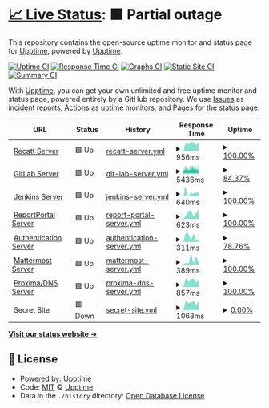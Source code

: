 # [📈 Live Status](https://stamateas.github.io): <!--live status--> **🟧 Partial outage**

This repository contains the open-source uptime monitor and status page for [Upptime](https://upptime.js.org), powered by [Upptime](https://github.com/upptime/upptime).

[![Uptime CI](https://github.com/stamateas/stamateas/upptime/workflows/Uptime%20CI/badge.svg)](https://github.com/stamateas/upptime/actions?query=workflow%3A%22Uptime+CI%22)
[![Response Time CI](https://github.com/stamateas/stamateas/upptime/workflows/Response%20Time%20CI/badge.svg)](https://github.com/stamateas/upptime/actions?query=workflow%3A%22Response+Time+CI%22)
[![Graphs CI](https://github.com/stamateas/stamateas/upptime/workflows/Graphs%20CI/badge.svg)](https://github.com/stamateas/upptime/actions?query=workflow%3A%22Graphs+CI%22)
[![Static Site CI](https://github.com/stamateas/stamateas/upptime/workflows/Static%20Site%20CI/badge.svg)](https://github.com/stamateas/upptime/actions?query=workflow%3A%22Static+Site+CI%22)
[![Summary CI](https://github.com/stamateas/stamateas/upptime/workflows/Summary%20CI/badge.svg)](https://github.com/stamateas/upptime/actions?query=workflow%3A%22Summary+CI%22)

With [Upptime](https://upptime.js.org), you can get your own unlimited and free uptime monitor and status page, powered entirely by a GitHub repository. We use [Issues](https://github.com/upptime/upptime/issues) as incident reports, [Actions](https://github.com/stamateas/upptime/actions) as uptime monitors, and [Pages](https://stamateas.github.io) for the status page.

<!--start: status pages-->
<!-- This summary is generated by Upptime (https://github.com/upptime/upptime) -->
<!-- Do not edit this manually, your changes will be overwritten -->
<!-- prettier-ignore -->
| URL | Status | History | Response Time | Uptime |
| --- | ------ | ------- | ------------- | ------ |
| <img alt="" src="https://favicons.githubusercontent.com/recatt.its-telekom.eu" height="13"> [Recatt Server](https://recatt.its-telekom.eu) | 🟩 Up | [recatt-server.yml](https://github.com/stamateas/upptime/commits/HEAD/history/recatt-server.yml) | <details><summary><img alt="Response time graph" src="./graphs/recatt-server/response-time-week.png" height="20"> 956ms</summary><br><a href="https://status.its-telekom.eu/history/recatt-server"><img alt="Response time 1037" src="https://img.shields.io/endpoint?url=https%3A%2F%2Fraw.githubusercontent.com%2Fstamateas%2Fupptime%2FHEAD%2Fapi%2Frecatt-server%2Fresponse-time.json"></a><br><a href="https://status.its-telekom.eu/history/recatt-server"><img alt="24-hour response time 1070" src="https://img.shields.io/endpoint?url=https%3A%2F%2Fraw.githubusercontent.com%2Fstamateas%2Fupptime%2FHEAD%2Fapi%2Frecatt-server%2Fresponse-time-day.json"></a><br><a href="https://status.its-telekom.eu/history/recatt-server"><img alt="7-day response time 956" src="https://img.shields.io/endpoint?url=https%3A%2F%2Fraw.githubusercontent.com%2Fstamateas%2Fupptime%2FHEAD%2Fapi%2Frecatt-server%2Fresponse-time-week.json"></a><br><a href="https://status.its-telekom.eu/history/recatt-server"><img alt="30-day response time 959" src="https://img.shields.io/endpoint?url=https%3A%2F%2Fraw.githubusercontent.com%2Fstamateas%2Fupptime%2FHEAD%2Fapi%2Frecatt-server%2Fresponse-time-month.json"></a><br><a href="https://status.its-telekom.eu/history/recatt-server"><img alt="1-year response time 1037" src="https://img.shields.io/endpoint?url=https%3A%2F%2Fraw.githubusercontent.com%2Fstamateas%2Fupptime%2FHEAD%2Fapi%2Frecatt-server%2Fresponse-time-year.json"></a></details> | <details><summary><a href="https://status.its-telekom.eu/history/recatt-server">100.00%</a></summary><a href="https://status.its-telekom.eu/history/recatt-server"><img alt="All-time uptime 99.59%" src="https://img.shields.io/endpoint?url=https%3A%2F%2Fraw.githubusercontent.com%2Fstamateas%2Fupptime%2FHEAD%2Fapi%2Frecatt-server%2Fuptime.json"></a><br><a href="https://status.its-telekom.eu/history/recatt-server"><img alt="24-hour uptime 100.00%" src="https://img.shields.io/endpoint?url=https%3A%2F%2Fraw.githubusercontent.com%2Fstamateas%2Fupptime%2FHEAD%2Fapi%2Frecatt-server%2Fuptime-day.json"></a><br><a href="https://status.its-telekom.eu/history/recatt-server"><img alt="7-day uptime 100.00%" src="https://img.shields.io/endpoint?url=https%3A%2F%2Fraw.githubusercontent.com%2Fstamateas%2Fupptime%2FHEAD%2Fapi%2Frecatt-server%2Fuptime-week.json"></a><br><a href="https://status.its-telekom.eu/history/recatt-server"><img alt="30-day uptime 100.00%" src="https://img.shields.io/endpoint?url=https%3A%2F%2Fraw.githubusercontent.com%2Fstamateas%2Fupptime%2FHEAD%2Fapi%2Frecatt-server%2Fuptime-month.json"></a><br><a href="https://status.its-telekom.eu/history/recatt-server"><img alt="1-year uptime 99.59%" src="https://img.shields.io/endpoint?url=https%3A%2F%2Fraw.githubusercontent.com%2Fstamateas%2Fupptime%2FHEAD%2Fapi%2Frecatt-server%2Fuptime-year.json"></a></details>
| <img alt="" src="https://favicons.githubusercontent.com/gitlab01.its-telekom.eu" height="13"> [GitLab Server](https://gitlab01.its-telekom.eu) | 🟩 Up | [git-lab-server.yml](https://github.com/stamateas/upptime/commits/HEAD/history/git-lab-server.yml) | <details><summary><img alt="Response time graph" src="./graphs/git-lab-server/response-time-week.png" height="20"> 5436ms</summary><br><a href="https://status.its-telekom.eu/history/git-lab-server"><img alt="Response time 4577" src="https://img.shields.io/endpoint?url=https%3A%2F%2Fraw.githubusercontent.com%2Fstamateas%2Fupptime%2FHEAD%2Fapi%2Fgit-lab-server%2Fresponse-time.json"></a><br><a href="https://status.its-telekom.eu/history/git-lab-server"><img alt="24-hour response time 5225" src="https://img.shields.io/endpoint?url=https%3A%2F%2Fraw.githubusercontent.com%2Fstamateas%2Fupptime%2FHEAD%2Fapi%2Fgit-lab-server%2Fresponse-time-day.json"></a><br><a href="https://status.its-telekom.eu/history/git-lab-server"><img alt="7-day response time 5436" src="https://img.shields.io/endpoint?url=https%3A%2F%2Fraw.githubusercontent.com%2Fstamateas%2Fupptime%2FHEAD%2Fapi%2Fgit-lab-server%2Fresponse-time-week.json"></a><br><a href="https://status.its-telekom.eu/history/git-lab-server"><img alt="30-day response time 5569" src="https://img.shields.io/endpoint?url=https%3A%2F%2Fraw.githubusercontent.com%2Fstamateas%2Fupptime%2FHEAD%2Fapi%2Fgit-lab-server%2Fresponse-time-month.json"></a><br><a href="https://status.its-telekom.eu/history/git-lab-server"><img alt="1-year response time 4577" src="https://img.shields.io/endpoint?url=https%3A%2F%2Fraw.githubusercontent.com%2Fstamateas%2Fupptime%2FHEAD%2Fapi%2Fgit-lab-server%2Fresponse-time-year.json"></a></details> | <details><summary><a href="https://status.its-telekom.eu/history/git-lab-server">84.37%</a></summary><a href="https://status.its-telekom.eu/history/git-lab-server"><img alt="All-time uptime 97.30%" src="https://img.shields.io/endpoint?url=https%3A%2F%2Fraw.githubusercontent.com%2Fstamateas%2Fupptime%2FHEAD%2Fapi%2Fgit-lab-server%2Fuptime.json"></a><br><a href="https://status.its-telekom.eu/history/git-lab-server"><img alt="24-hour uptime 93.95%" src="https://img.shields.io/endpoint?url=https%3A%2F%2Fraw.githubusercontent.com%2Fstamateas%2Fupptime%2FHEAD%2Fapi%2Fgit-lab-server%2Fuptime-day.json"></a><br><a href="https://status.its-telekom.eu/history/git-lab-server"><img alt="7-day uptime 84.37%" src="https://img.shields.io/endpoint?url=https%3A%2F%2Fraw.githubusercontent.com%2Fstamateas%2Fupptime%2FHEAD%2Fapi%2Fgit-lab-server%2Fuptime-week.json"></a><br><a href="https://status.its-telekom.eu/history/git-lab-server"><img alt="30-day uptime 86.33%" src="https://img.shields.io/endpoint?url=https%3A%2F%2Fraw.githubusercontent.com%2Fstamateas%2Fupptime%2FHEAD%2Fapi%2Fgit-lab-server%2Fuptime-month.json"></a><br><a href="https://status.its-telekom.eu/history/git-lab-server"><img alt="1-year uptime 97.30%" src="https://img.shields.io/endpoint?url=https%3A%2F%2Fraw.githubusercontent.com%2Fstamateas%2Fupptime%2FHEAD%2Fapi%2Fgit-lab-server%2Fuptime-year.json"></a></details>
| <img alt="" src="https://favicons.githubusercontent.com/jenkins01.its-telekom.eu" height="13"> [Jenkins Server](https://jenkins01.its-telekom.eu/) | 🟩 Up | [jenkins-server.yml](https://github.com/stamateas/upptime/commits/HEAD/history/jenkins-server.yml) | <details><summary><img alt="Response time graph" src="./graphs/jenkins-server/response-time-week.png" height="20"> 640ms</summary><br><a href="https://status.its-telekom.eu/history/jenkins-server"><img alt="Response time 594" src="https://img.shields.io/endpoint?url=https%3A%2F%2Fraw.githubusercontent.com%2Fstamateas%2Fupptime%2FHEAD%2Fapi%2Fjenkins-server%2Fresponse-time.json"></a><br><a href="https://status.its-telekom.eu/history/jenkins-server"><img alt="24-hour response time 689" src="https://img.shields.io/endpoint?url=https%3A%2F%2Fraw.githubusercontent.com%2Fstamateas%2Fupptime%2FHEAD%2Fapi%2Fjenkins-server%2Fresponse-time-day.json"></a><br><a href="https://status.its-telekom.eu/history/jenkins-server"><img alt="7-day response time 640" src="https://img.shields.io/endpoint?url=https%3A%2F%2Fraw.githubusercontent.com%2Fstamateas%2Fupptime%2FHEAD%2Fapi%2Fjenkins-server%2Fresponse-time-week.json"></a><br><a href="https://status.its-telekom.eu/history/jenkins-server"><img alt="30-day response time 433" src="https://img.shields.io/endpoint?url=https%3A%2F%2Fraw.githubusercontent.com%2Fstamateas%2Fupptime%2FHEAD%2Fapi%2Fjenkins-server%2Fresponse-time-month.json"></a><br><a href="https://status.its-telekom.eu/history/jenkins-server"><img alt="1-year response time 594" src="https://img.shields.io/endpoint?url=https%3A%2F%2Fraw.githubusercontent.com%2Fstamateas%2Fupptime%2FHEAD%2Fapi%2Fjenkins-server%2Fresponse-time-year.json"></a></details> | <details><summary><a href="https://status.its-telekom.eu/history/jenkins-server">100.00%</a></summary><a href="https://status.its-telekom.eu/history/jenkins-server"><img alt="All-time uptime 99.76%" src="https://img.shields.io/endpoint?url=https%3A%2F%2Fraw.githubusercontent.com%2Fstamateas%2Fupptime%2FHEAD%2Fapi%2Fjenkins-server%2Fuptime.json"></a><br><a href="https://status.its-telekom.eu/history/jenkins-server"><img alt="24-hour uptime 100.00%" src="https://img.shields.io/endpoint?url=https%3A%2F%2Fraw.githubusercontent.com%2Fstamateas%2Fupptime%2FHEAD%2Fapi%2Fjenkins-server%2Fuptime-day.json"></a><br><a href="https://status.its-telekom.eu/history/jenkins-server"><img alt="7-day uptime 100.00%" src="https://img.shields.io/endpoint?url=https%3A%2F%2Fraw.githubusercontent.com%2Fstamateas%2Fupptime%2FHEAD%2Fapi%2Fjenkins-server%2Fuptime-week.json"></a><br><a href="https://status.its-telekom.eu/history/jenkins-server"><img alt="30-day uptime 99.93%" src="https://img.shields.io/endpoint?url=https%3A%2F%2Fraw.githubusercontent.com%2Fstamateas%2Fupptime%2FHEAD%2Fapi%2Fjenkins-server%2Fuptime-month.json"></a><br><a href="https://status.its-telekom.eu/history/jenkins-server"><img alt="1-year uptime 99.76%" src="https://img.shields.io/endpoint?url=https%3A%2F%2Fraw.githubusercontent.com%2Fstamateas%2Fupptime%2FHEAD%2Fapi%2Fjenkins-server%2Fuptime-year.json"></a></details>
| <img alt="" src="https://favicons.githubusercontent.com/reporting.its-telekom.eu" height="13"> [ReportPortal Server](https://reporting.its-telekom.eu/) | 🟩 Up | [report-portal-server.yml](https://github.com/stamateas/upptime/commits/HEAD/history/report-portal-server.yml) | <details><summary><img alt="Response time graph" src="./graphs/report-portal-server/response-time-week.png" height="20"> 623ms</summary><br><a href="https://status.its-telekom.eu/history/report-portal-server"><img alt="Response time 705" src="https://img.shields.io/endpoint?url=https%3A%2F%2Fraw.githubusercontent.com%2Fstamateas%2Fupptime%2FHEAD%2Fapi%2Freport-portal-server%2Fresponse-time.json"></a><br><a href="https://status.its-telekom.eu/history/report-portal-server"><img alt="24-hour response time 946" src="https://img.shields.io/endpoint?url=https%3A%2F%2Fraw.githubusercontent.com%2Fstamateas%2Fupptime%2FHEAD%2Fapi%2Freport-portal-server%2Fresponse-time-day.json"></a><br><a href="https://status.its-telekom.eu/history/report-portal-server"><img alt="7-day response time 623" src="https://img.shields.io/endpoint?url=https%3A%2F%2Fraw.githubusercontent.com%2Fstamateas%2Fupptime%2FHEAD%2Fapi%2Freport-portal-server%2Fresponse-time-week.json"></a><br><a href="https://status.its-telekom.eu/history/report-portal-server"><img alt="30-day response time 651" src="https://img.shields.io/endpoint?url=https%3A%2F%2Fraw.githubusercontent.com%2Fstamateas%2Fupptime%2FHEAD%2Fapi%2Freport-portal-server%2Fresponse-time-month.json"></a><br><a href="https://status.its-telekom.eu/history/report-portal-server"><img alt="1-year response time 705" src="https://img.shields.io/endpoint?url=https%3A%2F%2Fraw.githubusercontent.com%2Fstamateas%2Fupptime%2FHEAD%2Fapi%2Freport-portal-server%2Fresponse-time-year.json"></a></details> | <details><summary><a href="https://status.its-telekom.eu/history/report-portal-server">100.00%</a></summary><a href="https://status.its-telekom.eu/history/report-portal-server"><img alt="All-time uptime 95.69%" src="https://img.shields.io/endpoint?url=https%3A%2F%2Fraw.githubusercontent.com%2Fstamateas%2Fupptime%2FHEAD%2Fapi%2Freport-portal-server%2Fuptime.json"></a><br><a href="https://status.its-telekom.eu/history/report-portal-server"><img alt="24-hour uptime 100.00%" src="https://img.shields.io/endpoint?url=https%3A%2F%2Fraw.githubusercontent.com%2Fstamateas%2Fupptime%2FHEAD%2Fapi%2Freport-portal-server%2Fuptime-day.json"></a><br><a href="https://status.its-telekom.eu/history/report-portal-server"><img alt="7-day uptime 100.00%" src="https://img.shields.io/endpoint?url=https%3A%2F%2Fraw.githubusercontent.com%2Fstamateas%2Fupptime%2FHEAD%2Fapi%2Freport-portal-server%2Fuptime-week.json"></a><br><a href="https://status.its-telekom.eu/history/report-portal-server"><img alt="30-day uptime 79.08%" src="https://img.shields.io/endpoint?url=https%3A%2F%2Fraw.githubusercontent.com%2Fstamateas%2Fupptime%2FHEAD%2Fapi%2Freport-portal-server%2Fuptime-month.json"></a><br><a href="https://status.its-telekom.eu/history/report-portal-server"><img alt="1-year uptime 95.69%" src="https://img.shields.io/endpoint?url=https%3A%2F%2Fraw.githubusercontent.com%2Fstamateas%2Fupptime%2FHEAD%2Fapi%2Freport-portal-server%2Fuptime-year.json"></a></details>
| <img alt="" src="https://favicons.githubusercontent.com/auth.its-telekom.eu" height="13"> [Authentication Server](https://auth.its-telekom.eu/) | 🟩 Up | [authentication-server.yml](https://github.com/stamateas/upptime/commits/HEAD/history/authentication-server.yml) | <details><summary><img alt="Response time graph" src="./graphs/authentication-server/response-time-week.png" height="20"> 311ms</summary><br><a href="https://status.its-telekom.eu/history/authentication-server"><img alt="Response time 221" src="https://img.shields.io/endpoint?url=https%3A%2F%2Fraw.githubusercontent.com%2Fstamateas%2Fupptime%2FHEAD%2Fapi%2Fauthentication-server%2Fresponse-time.json"></a><br><a href="https://status.its-telekom.eu/history/authentication-server"><img alt="24-hour response time 172" src="https://img.shields.io/endpoint?url=https%3A%2F%2Fraw.githubusercontent.com%2Fstamateas%2Fupptime%2FHEAD%2Fapi%2Fauthentication-server%2Fresponse-time-day.json"></a><br><a href="https://status.its-telekom.eu/history/authentication-server"><img alt="7-day response time 311" src="https://img.shields.io/endpoint?url=https%3A%2F%2Fraw.githubusercontent.com%2Fstamateas%2Fupptime%2FHEAD%2Fapi%2Fauthentication-server%2Fresponse-time-week.json"></a><br><a href="https://status.its-telekom.eu/history/authentication-server"><img alt="30-day response time 302" src="https://img.shields.io/endpoint?url=https%3A%2F%2Fraw.githubusercontent.com%2Fstamateas%2Fupptime%2FHEAD%2Fapi%2Fauthentication-server%2Fresponse-time-month.json"></a><br><a href="https://status.its-telekom.eu/history/authentication-server"><img alt="1-year response time 221" src="https://img.shields.io/endpoint?url=https%3A%2F%2Fraw.githubusercontent.com%2Fstamateas%2Fupptime%2FHEAD%2Fapi%2Fauthentication-server%2Fresponse-time-year.json"></a></details> | <details><summary><a href="https://status.its-telekom.eu/history/authentication-server">78.76%</a></summary><a href="https://status.its-telekom.eu/history/authentication-server"><img alt="All-time uptime 97.69%" src="https://img.shields.io/endpoint?url=https%3A%2F%2Fraw.githubusercontent.com%2Fstamateas%2Fupptime%2FHEAD%2Fapi%2Fauthentication-server%2Fuptime.json"></a><br><a href="https://status.its-telekom.eu/history/authentication-server"><img alt="24-hour uptime 0.00%" src="https://img.shields.io/endpoint?url=https%3A%2F%2Fraw.githubusercontent.com%2Fstamateas%2Fupptime%2FHEAD%2Fapi%2Fauthentication-server%2Fuptime-day.json"></a><br><a href="https://status.its-telekom.eu/history/authentication-server"><img alt="7-day uptime 78.76%" src="https://img.shields.io/endpoint?url=https%3A%2F%2Fraw.githubusercontent.com%2Fstamateas%2Fupptime%2FHEAD%2Fapi%2Fauthentication-server%2Fuptime-week.json"></a><br><a href="https://status.its-telekom.eu/history/authentication-server"><img alt="30-day uptime 90.82%" src="https://img.shields.io/endpoint?url=https%3A%2F%2Fraw.githubusercontent.com%2Fstamateas%2Fupptime%2FHEAD%2Fapi%2Fauthentication-server%2Fuptime-month.json"></a><br><a href="https://status.its-telekom.eu/history/authentication-server"><img alt="1-year uptime 97.69%" src="https://img.shields.io/endpoint?url=https%3A%2F%2Fraw.githubusercontent.com%2Fstamateas%2Fupptime%2FHEAD%2Fapi%2Fauthentication-server%2Fuptime-year.json"></a></details>
| <img alt="" src="https://favicons.githubusercontent.com/mattermost.its-telekom.eu" height="13"> [Mattermost Server](https://mattermost.its-telekom.eu/) | 🟩 Up | [mattermost-server.yml](https://github.com/stamateas/upptime/commits/HEAD/history/mattermost-server.yml) | <details><summary><img alt="Response time graph" src="./graphs/mattermost-server/response-time-week.png" height="20"> 389ms</summary><br><a href="https://status.its-telekom.eu/history/mattermost-server"><img alt="Response time 873" src="https://img.shields.io/endpoint?url=https%3A%2F%2Fraw.githubusercontent.com%2Fstamateas%2Fupptime%2FHEAD%2Fapi%2Fmattermost-server%2Fresponse-time.json"></a><br><a href="https://status.its-telekom.eu/history/mattermost-server"><img alt="24-hour response time 176" src="https://img.shields.io/endpoint?url=https%3A%2F%2Fraw.githubusercontent.com%2Fstamateas%2Fupptime%2FHEAD%2Fapi%2Fmattermost-server%2Fresponse-time-day.json"></a><br><a href="https://status.its-telekom.eu/history/mattermost-server"><img alt="7-day response time 389" src="https://img.shields.io/endpoint?url=https%3A%2F%2Fraw.githubusercontent.com%2Fstamateas%2Fupptime%2FHEAD%2Fapi%2Fmattermost-server%2Fresponse-time-week.json"></a><br><a href="https://status.its-telekom.eu/history/mattermost-server"><img alt="30-day response time 615" src="https://img.shields.io/endpoint?url=https%3A%2F%2Fraw.githubusercontent.com%2Fstamateas%2Fupptime%2FHEAD%2Fapi%2Fmattermost-server%2Fresponse-time-month.json"></a><br><a href="https://status.its-telekom.eu/history/mattermost-server"><img alt="1-year response time 873" src="https://img.shields.io/endpoint?url=https%3A%2F%2Fraw.githubusercontent.com%2Fstamateas%2Fupptime%2FHEAD%2Fapi%2Fmattermost-server%2Fresponse-time-year.json"></a></details> | <details><summary><a href="https://status.its-telekom.eu/history/mattermost-server">100.00%</a></summary><a href="https://status.its-telekom.eu/history/mattermost-server"><img alt="All-time uptime 99.43%" src="https://img.shields.io/endpoint?url=https%3A%2F%2Fraw.githubusercontent.com%2Fstamateas%2Fupptime%2FHEAD%2Fapi%2Fmattermost-server%2Fuptime.json"></a><br><a href="https://status.its-telekom.eu/history/mattermost-server"><img alt="24-hour uptime 100.00%" src="https://img.shields.io/endpoint?url=https%3A%2F%2Fraw.githubusercontent.com%2Fstamateas%2Fupptime%2FHEAD%2Fapi%2Fmattermost-server%2Fuptime-day.json"></a><br><a href="https://status.its-telekom.eu/history/mattermost-server"><img alt="7-day uptime 100.00%" src="https://img.shields.io/endpoint?url=https%3A%2F%2Fraw.githubusercontent.com%2Fstamateas%2Fupptime%2FHEAD%2Fapi%2Fmattermost-server%2Fuptime-week.json"></a><br><a href="https://status.its-telekom.eu/history/mattermost-server"><img alt="30-day uptime 99.56%" src="https://img.shields.io/endpoint?url=https%3A%2F%2Fraw.githubusercontent.com%2Fstamateas%2Fupptime%2FHEAD%2Fapi%2Fmattermost-server%2Fuptime-month.json"></a><br><a href="https://status.its-telekom.eu/history/mattermost-server"><img alt="1-year uptime 99.43%" src="https://img.shields.io/endpoint?url=https%3A%2F%2Fraw.githubusercontent.com%2Fstamateas%2Fupptime%2FHEAD%2Fapi%2Fmattermost-server%2Fuptime-year.json"></a></details>
| <img alt="" src="https://favicons.githubusercontent.com/proxima01.its-telekom.eu" height="13"> [Proxima/DNS Server](http://proxima01.its-telekom.eu/livewatch.php) | 🟩 Up | [proxima-dns-server.yml](https://github.com/stamateas/upptime/commits/HEAD/history/proxima-dns-server.yml) | <details><summary><img alt="Response time graph" src="./graphs/proxima-dns-server/response-time-week.png" height="20"> 857ms</summary><br><a href="https://status.its-telekom.eu/history/proxima-dns-server"><img alt="Response time 823" src="https://img.shields.io/endpoint?url=https%3A%2F%2Fraw.githubusercontent.com%2Fstamateas%2Fupptime%2FHEAD%2Fapi%2Fproxima-dns-server%2Fresponse-time.json"></a><br><a href="https://status.its-telekom.eu/history/proxima-dns-server"><img alt="24-hour response time 931" src="https://img.shields.io/endpoint?url=https%3A%2F%2Fraw.githubusercontent.com%2Fstamateas%2Fupptime%2FHEAD%2Fapi%2Fproxima-dns-server%2Fresponse-time-day.json"></a><br><a href="https://status.its-telekom.eu/history/proxima-dns-server"><img alt="7-day response time 857" src="https://img.shields.io/endpoint?url=https%3A%2F%2Fraw.githubusercontent.com%2Fstamateas%2Fupptime%2FHEAD%2Fapi%2Fproxima-dns-server%2Fresponse-time-week.json"></a><br><a href="https://status.its-telekom.eu/history/proxima-dns-server"><img alt="30-day response time 843" src="https://img.shields.io/endpoint?url=https%3A%2F%2Fraw.githubusercontent.com%2Fstamateas%2Fupptime%2FHEAD%2Fapi%2Fproxima-dns-server%2Fresponse-time-month.json"></a><br><a href="https://status.its-telekom.eu/history/proxima-dns-server"><img alt="1-year response time 823" src="https://img.shields.io/endpoint?url=https%3A%2F%2Fraw.githubusercontent.com%2Fstamateas%2Fupptime%2FHEAD%2Fapi%2Fproxima-dns-server%2Fresponse-time-year.json"></a></details> | <details><summary><a href="https://status.its-telekom.eu/history/proxima-dns-server">100.00%</a></summary><a href="https://status.its-telekom.eu/history/proxima-dns-server"><img alt="All-time uptime 99.46%" src="https://img.shields.io/endpoint?url=https%3A%2F%2Fraw.githubusercontent.com%2Fstamateas%2Fupptime%2FHEAD%2Fapi%2Fproxima-dns-server%2Fuptime.json"></a><br><a href="https://status.its-telekom.eu/history/proxima-dns-server"><img alt="24-hour uptime 100.00%" src="https://img.shields.io/endpoint?url=https%3A%2F%2Fraw.githubusercontent.com%2Fstamateas%2Fupptime%2FHEAD%2Fapi%2Fproxima-dns-server%2Fuptime-day.json"></a><br><a href="https://status.its-telekom.eu/history/proxima-dns-server"><img alt="7-day uptime 100.00%" src="https://img.shields.io/endpoint?url=https%3A%2F%2Fraw.githubusercontent.com%2Fstamateas%2Fupptime%2FHEAD%2Fapi%2Fproxima-dns-server%2Fuptime-week.json"></a><br><a href="https://status.its-telekom.eu/history/proxima-dns-server"><img alt="30-day uptime 100.00%" src="https://img.shields.io/endpoint?url=https%3A%2F%2Fraw.githubusercontent.com%2Fstamateas%2Fupptime%2FHEAD%2Fapi%2Fproxima-dns-server%2Fuptime-month.json"></a><br><a href="https://status.its-telekom.eu/history/proxima-dns-server"><img alt="1-year uptime 99.46%" src="https://img.shields.io/endpoint?url=https%3A%2F%2Fraw.githubusercontent.com%2Fstamateas%2Fupptime%2FHEAD%2Fapi%2Fproxima-dns-server%2Fuptime-year.json"></a></details>
| <img alt="" src="https://favicons.githubusercontent.com/null" height="13"> Secret Site | 🟥 Down | [secret-site.yml](https://github.com/stamateas/upptime/commits/HEAD/history/secret-site.yml) | <details><summary><img alt="Response time graph" src="./graphs/secret-site/response-time-week.png" height="20"> 1063ms</summary><br><a href="https://status.its-telekom.eu/history/secret-site"><img alt="Response time 904" src="https://img.shields.io/endpoint?url=https%3A%2F%2Fraw.githubusercontent.com%2Fstamateas%2Fupptime%2FHEAD%2Fapi%2Fsecret-site%2Fresponse-time.json"></a><br><a href="https://status.its-telekom.eu/history/secret-site"><img alt="24-hour response time 1208" src="https://img.shields.io/endpoint?url=https%3A%2F%2Fraw.githubusercontent.com%2Fstamateas%2Fupptime%2FHEAD%2Fapi%2Fsecret-site%2Fresponse-time-day.json"></a><br><a href="https://status.its-telekom.eu/history/secret-site"><img alt="7-day response time 1063" src="https://img.shields.io/endpoint?url=https%3A%2F%2Fraw.githubusercontent.com%2Fstamateas%2Fupptime%2FHEAD%2Fapi%2Fsecret-site%2Fresponse-time-week.json"></a><br><a href="https://status.its-telekom.eu/history/secret-site"><img alt="30-day response time 1063" src="https://img.shields.io/endpoint?url=https%3A%2F%2Fraw.githubusercontent.com%2Fstamateas%2Fupptime%2FHEAD%2Fapi%2Fsecret-site%2Fresponse-time-month.json"></a><br><a href="https://status.its-telekom.eu/history/secret-site"><img alt="1-year response time 904" src="https://img.shields.io/endpoint?url=https%3A%2F%2Fraw.githubusercontent.com%2Fstamateas%2Fupptime%2FHEAD%2Fapi%2Fsecret-site%2Fresponse-time-year.json"></a></details> | <details><summary><a href="https://status.its-telekom.eu/history/secret-site">0.00%</a></summary><a href="https://status.its-telekom.eu/history/secret-site"><img alt="All-time uptime 3.46%" src="https://img.shields.io/endpoint?url=https%3A%2F%2Fraw.githubusercontent.com%2Fstamateas%2Fupptime%2FHEAD%2Fapi%2Fsecret-site%2Fuptime.json"></a><br><a href="https://status.its-telekom.eu/history/secret-site"><img alt="24-hour uptime 0.00%" src="https://img.shields.io/endpoint?url=https%3A%2F%2Fraw.githubusercontent.com%2Fstamateas%2Fupptime%2FHEAD%2Fapi%2Fsecret-site%2Fuptime-day.json"></a><br><a href="https://status.its-telekom.eu/history/secret-site"><img alt="7-day uptime 0.00%" src="https://img.shields.io/endpoint?url=https%3A%2F%2Fraw.githubusercontent.com%2Fstamateas%2Fupptime%2FHEAD%2Fapi%2Fsecret-site%2Fuptime-week.json"></a><br><a href="https://status.its-telekom.eu/history/secret-site"><img alt="30-day uptime 0.00%" src="https://img.shields.io/endpoint?url=https%3A%2F%2Fraw.githubusercontent.com%2Fstamateas%2Fupptime%2FHEAD%2Fapi%2Fsecret-site%2Fuptime-month.json"></a><br><a href="https://status.its-telekom.eu/history/secret-site"><img alt="1-year uptime 3.46%" src="https://img.shields.io/endpoint?url=https%3A%2F%2Fraw.githubusercontent.com%2Fstamateas%2Fupptime%2FHEAD%2Fapi%2Fsecret-site%2Fuptime-year.json"></a></details>

<!--end: status pages-->

[**Visit our status website →**](https://stamateas.github.io)

## 📄 License

- Powered by: [Upptime](https://github.com/upptime/upptime)
- Code: [MIT](./LICENSE) © [Upptime](https://upptime.js.org)
- Data in the `./history` directory: [Open Database License](https://opendatacommons.org/licenses/odbl/1-0/)
